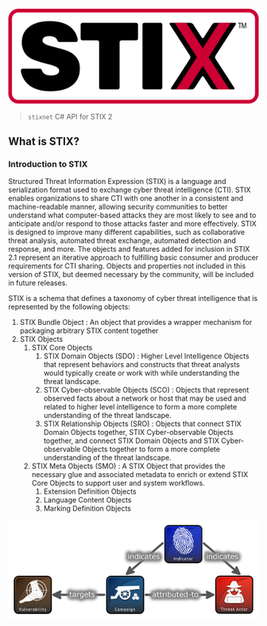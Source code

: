 ![STIX_LOGO](./../docs/banner.svg)

> `stixnet`
> C# API for STIX 2


## What is STIX?

### Introduction to STIX


Structured Threat Information Expression (STIX) is a language and serialization format used to exchange cyber threat intelligence (CTI). STIX enables organizations to share CTI with one another in a consistent and machine-readable manner, allowing security communities to better understand what computer-based attacks they are most likely to see and to anticipate and/or respond to those attacks faster and more effectively. STIX is designed to improve many different capabilities, such as collaborative threat analysis, automated threat exchange, automated detection and response, and more.
The objects and features added for inclusion in STIX 2.1 represent an iterative approach to fulfilling basic consumer and producer requirements for CTI sharing. Objects and properties not included in this version of STIX, but deemed necessary by the community, will be included in future releases.


STIX is a schema that defines a taxonomy of cyber threat intelligence that is represented by the following objects:

1. STIX Bundle Object : An object that provides a wrapper mechanism for packaging arbitrary STIX content together
2. STIX Objects
    1. STIX Core Objects
		1. STIX Domain Objects (SDO) : Higher Level Intelligence Objects that represent behaviors and constructs that threat analysts would typically create or work with while understanding the threat landscape.
		2. STIX Cyber-observable Objects (SCO) : Objects that represent observed facts about a network or host that may be used and related to higher level intelligence to form a more complete understanding of the threat landscape.
	    3. STIX Relationship Objects (SRO) : Objects that connect STIX Domain Objects together, STIX Cyber-observable Objects together, and connect STIX Domain Objects and STIX Cyber-observable Objects together to form a more complete understanding of the threat landscape.
	2. STIX Meta Objects (SMO) : A STIX Object that provides the necessary glue and associated metadata to enrich or extend STIX Core Objects to support user and system workflows.
		1. Extension Definition Objects
		2. Language Content Objects
		3. Marking Definition Objects


![stix2_relationship_example](./../docs/relationships.png)
